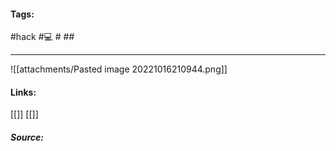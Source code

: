  #### Tags:
 #hack  #💻  # ##
 
---	

![[attachments/Pasted image 20221016210944.png]]
	
	
 
	
	
	
	
	
	
	
	
	
	
#### Links:
   [[]]	
   [[]]
	
##### Source:
   []()
	
		
	
